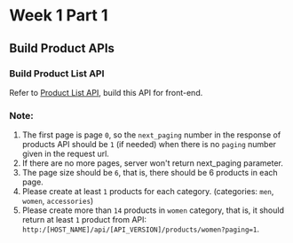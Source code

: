 # Week 1 Part 1

## Build Product APIs

### Build Product List API

Refer to [Product List API](https://github.com/AppWorks-School-Materials/API-Doc/tree/master/Stylish#product-list-api), build this API for front-end.

### Note:

1. The first page is page `0`, so the `next_paging` number in the response of products API should be `1` (if needed) when there is no `paging` number given in the request url.
2. If there are no more pages, server won't return next_paging parameter.
3. The page size should be `6`, that is, there should be 6 products in each page.
4. Please create at least `1` products for each category. (categories: `men`, `women`, `accessories`)
5. Please create more than `14` products in `women` category, that is, it should return at least `1` product from API: `http:/[HOST_NAME]/api/[API_VERSION]/products/women?paging=1`.
